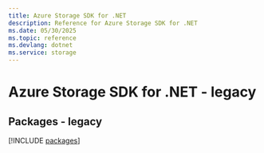 ```yaml
---
title: Azure Storage SDK for .NET
description: Reference for Azure Storage SDK for .NET
ms.date: 05/30/2025
ms.topic: reference
ms.devlang: dotnet
ms.service: storage
---
```

# Azure Storage SDK for .NET - legacy
## Packages - legacy
[!INCLUDE [packages](storage-index.md)]